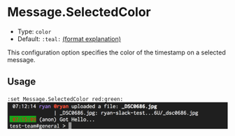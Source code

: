 # Message.SelectedColor

- Type: `color`
- Default: `:teal:` [(format explanation)](../Colors.md)

This configuration option specifies the color of the timestamp on a selected message.

## Usage
`:set Message.SelectedColor red:green:`
![gifs/Message.SelectedColor.png](gifs/Message.SelectedColor.png)
